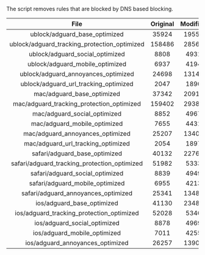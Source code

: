 The script removes rules that are blocked by DNS based blocking.


| File | Original | Modified |
|:----:|:-----:|:-----:|
| ublock/adguard_base_optimized | 35924 | 19554 |
| ublock/adguard_tracking_protection_optimized | 158486 | 28564 |
| ublock/adguard_social_optimized | 8808 | 4931 |
| ublock/adguard_mobile_optimized | 6937 | 4194 |
| ublock/adguard_annoyances_optimized | 24698 | 13144 |
| ublock/adguard_url_tracking_optimized | 2047 | 1890 |
| mac/adguard_base_optimized | 37342 | 20919 |
| mac/adguard_tracking_protection_optimized | 159402 | 29389 |
| mac/adguard_social_optimized | 8852 | 4967 |
| mac/adguard_mobile_optimized | 7655 | 4431 |
| mac/adguard_annoyances_optimized | 25207 | 13408 |
| mac/adguard_url_tracking_optimized | 2054 | 1897 |
| safari/adguard_base_optimized | 40132 | 22767 |
| safari/adguard_tracking_protection_optimized | 51982 | 5333 |
| safari/adguard_social_optimized | 8839 | 4949 |
| safari/adguard_mobile_optimized | 6955 | 4213 |
| safari/adguard_annoyances_optimized | 25341 | 13484 |
| ios/adguard_base_optimized | 41130 | 23488 |
| ios/adguard_tracking_protection_optimized | 52028 | 5340 |
| ios/adguard_social_optimized | 8878 | 4969 |
| ios/adguard_mobile_optimized | 7011 | 4255 |
| ios/adguard_annoyances_optimized | 26257 | 13904 |
